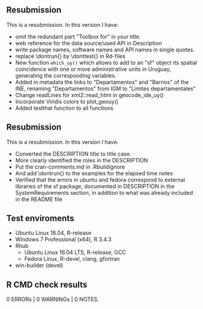 ## Resubmission
This is a resubmission. In this version I have:

* omit the redundant part "Toolbox for" in your title.
* web reference for the data source/used API in Description 
* write package names, software names and API names in single quotes.
* replace \dontrun{} by \donttest{} in Rd-files 
* New function `which_uy()` which allows to add to an "sf" object its spatial coincidence with one or more administrative units in Uruguay, generating the corresponding variables.
* Added in metadata the links to "Departamentos" and "Barrios" of the INE, renaming "Departamentos" from IGM to "Limites departamentales"
* Change readLines for xml2::read_html in geocode_ide_uy()
* Incorporate Viridis colors to plot_geouy()
* Added testthat function to all functions  

## Resubmission
This is a resubmission. In this version I have:

* Converted the DESCRIPTION title to title case.
* More clearly identified the roles in the DESCRIPTION
* Put the cran-comments.md in .Rbuildignore
* And add \dontrun{} to the examples for the elapsed time notes
* Verified that the errors in ubuntu and fedora correspond to external libraries of the sf package, documented in DESCRIPTION in the SystemRequirements section, in addition to what was already included in the README file

## Test enviroments
* Ubuntu Linux 18.04, R-release
* Windows 7 Professional (x64), R 3.4.3
* Rhub
  * Ubuntu Linux 16.04 LTS, R-release, GCC
  * Fedora Linux, R-devel, clang, gfortran
* win-builder (devel)

## R CMD check results

0 ERRORs | 0 WARNINGs | 0 NOTES.
